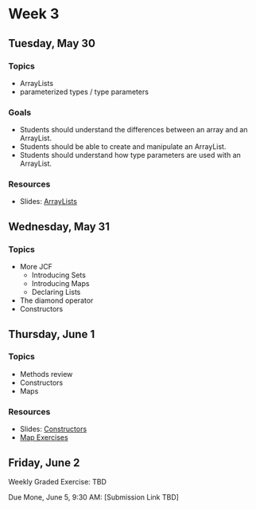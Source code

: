 # Week 3

## Tuesday, May 30

### Topics

- ArrayLists
- parameterized types / type parameters

### Goals

- Students should understand the differences between an array and an ArrayList.
- Students should be able to create and manipulate an ArrayList.
- Students should understand how type parameters are used with an ArrayList.

### Resources

- Slides: [ArrayLists](https://wecancodeit.github.io/java-slides/objects/arraylists/)

## Wednesday, May 31

### Topics

- More JCF
	- Introducing Sets
	- Introducing Maps
	- Declaring Lists
- The diamond operator
- Constructors

## Thursday, June 1

### Topics

- Methods review
- Constructors
- Maps

### Resources

- Slides: [Constructors](https://wecancodeit.github.io/java-slides/objects/constructors/)
- [Map Exercises](./map-exercises.md)

## Friday, June 2

Weekly Graded Exercise: TBD

Due Mone, June 5, 9:30 AM: [Submission Link TBD]

